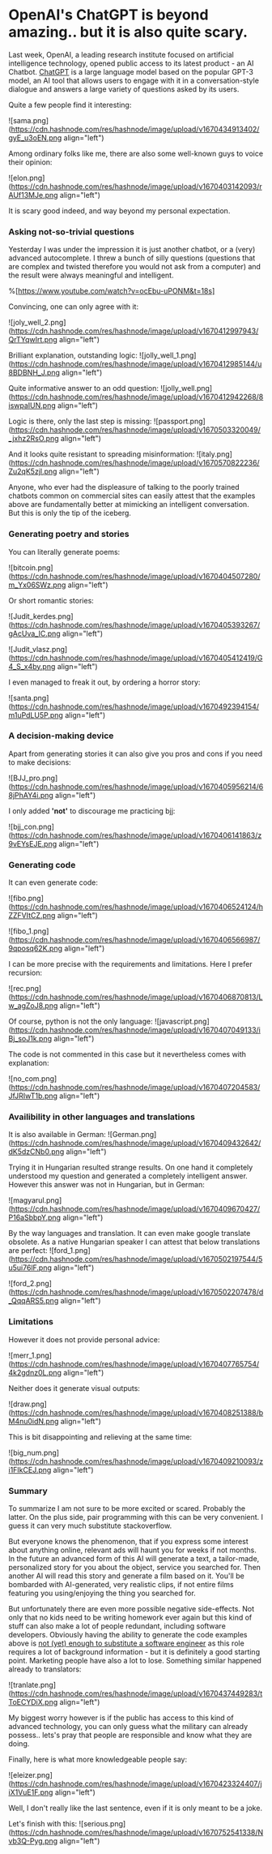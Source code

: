 # OpenAI's ChatGPT is beyond amazing.. but it is also quite scary.

Last week, OpenAI, a leading research institute focused on artificial intelligence technology,  opened public access to its latest product - an AI Chatbot. [ChatGPT](https://chat.openai.com/chat) is a large language model based on the popular GPT-3 model, an AI tool that allows users to engage with it in a conversation-style dialogue and answers a large variety of questions asked by its users. 

Quite a few people find it interesting:

![sama.png](https://cdn.hashnode.com/res/hashnode/image/upload/v1670434913402/gyE_u3oEN.png align="left")

Among ordinary folks like me, there are also some well-known guys to voice their opinion:

![elon.png](https://cdn.hashnode.com/res/hashnode/image/upload/v1670403142093/rAUf13MJe.png align="left")

It is scary good indeed, and way beyond my personal expectation. 

### Asking not-so-trivial questions

Yesterday I was under the impression it is just another chatbot, or a (very) advanced autocomplete. I threw a bunch of silly questions (questions that are complex and twisted therefore you would not ask from a computer) and the result were always meaningful and intelligent.   

%[https://www.youtube.com/watch?v=ocEbu-uPONM&t=18s]

Convincing, one can only agree with it:

![joly_well_2.png](https://cdn.hashnode.com/res/hashnode/image/upload/v1670412997943/QrTYqwIrt.png align="left")

Brilliant explanation, outstanding logic:
![jolly_well_1.png](https://cdn.hashnode.com/res/hashnode/image/upload/v1670412985144/u8BDBNH_J.png align="left")

Quite informative answer to an odd question:
![jolly_well.png](https://cdn.hashnode.com/res/hashnode/image/upload/v1670412942268/8iswpaIUN.png align="left")

Logic is there, only the last step is missing:
![passport.png](https://cdn.hashnode.com/res/hashnode/image/upload/v1670503320049/_jxhz2RsO.png align="left")

And it looks quite resistant to spreading misinformation:
![italy.png](https://cdn.hashnode.com/res/hashnode/image/upload/v1670570822236/Zu2qK5zjl.png align="left")

Anyone, who ever had the displeasure of talking to the poorly trained chatbots common on commercial sites can easily attest that the examples above are fundamentally better at mimicking an intelligent conversation.  
But this is only the tip of the iceberg. 

### Generating poetry and stories

You can literally generate poems:
  

![bitcoin.png](https://cdn.hashnode.com/res/hashnode/image/upload/v1670404507280/m_Yx06SWz.png align="left")

Or short romantic stories:

![Judit_kerdes.png](https://cdn.hashnode.com/res/hashnode/image/upload/v1670405393267/gAcUva_IC.png align="left")


![Judit_vlasz.png](https://cdn.hashnode.com/res/hashnode/image/upload/v1670405412419/G4_S_x4by.png align="left")

I even managed to freak it out, by ordering a horror story:


![santa.png](https://cdn.hashnode.com/res/hashnode/image/upload/v1670492394154/m1uPdLU5P.png align="left")

### A decision-making device

Apart from generating stories it can also give you pros and cons if you need to make decisions:

![BJJ_pro.png](https://cdn.hashnode.com/res/hashnode/image/upload/v1670405956214/68jPhAY4i.png align="left")

I only added **'not'** to discourage me practicing bjj:

![bjj_con.png](https://cdn.hashnode.com/res/hashnode/image/upload/v1670406141863/z9vEYsEJE.png align="left")

### Generating code

It can even generate code:

![fibo.png](https://cdn.hashnode.com/res/hashnode/image/upload/v1670406524124/hZZFVItCZ.png align="left")


![fibo_1.png](https://cdn.hashnode.com/res/hashnode/image/upload/v1670406566987/9qposq62K.png align="left")

I can be more precise with the requirements and limitations. Here I prefer recursion:

![rec.png](https://cdn.hashnode.com/res/hashnode/image/upload/v1670406870813/Lw_agZoJ8.png align="left")

Of course, python is not the only language:
![javascript.png](https://cdn.hashnode.com/res/hashnode/image/upload/v1670407049133/iBj_soJ1k.png align="left")

The code is not commented in this case  but it nevertheless comes with explanation:

![no_com.png](https://cdn.hashnode.com/res/hashnode/image/upload/v1670407204583/JfJRIwT1b.png align="left")

### Availibility in other languages and translations

It is also available in German:
![German.png](https://cdn.hashnode.com/res/hashnode/image/upload/v1670409432642/dK5dzCNb0.png align="left")

Trying it in Hungarian resulted strange results. On one hand it completely understood my question and generated a completely intelligent answer. However this answer was not in Hungarian, but in German:

![magyarul.png](https://cdn.hashnode.com/res/hashnode/image/upload/v1670409670427/P16aSbbpY.png align="left")

By the way languages and translation. It can even make google translate obsolete. As a native Hungarian speaker I can attest that below translations are perfect:
![ford_1.png](https://cdn.hashnode.com/res/hashnode/image/upload/v1670502197544/5u5ui76lF.png align="left")

![ford_2.png](https://cdn.hashnode.com/res/hashnode/image/upload/v1670502207478/d_QqqARS5.png align="left")

### Limitations

However it does not provide personal advice:

![merr_1.png](https://cdn.hashnode.com/res/hashnode/image/upload/v1670407765754/4k2gdnz0L.png align="left")

Neither does it generate visual outputs:

![draw.png](https://cdn.hashnode.com/res/hashnode/image/upload/v1670408251388/bM4nu0idN.png align="left")

This is bit disappointing and relieving at the same time:

![big_num.png](https://cdn.hashnode.com/res/hashnode/image/upload/v1670409210093/zi1FIkCEJ.png align="left")

### Summary
To summarize I am not sure to be more excited or scared. Probably the latter. On the plus side, pair programming with this can be very convenient. I guess it can very much substitute stackoverflow.

But everyone knows the phenomenon, that if you express some interest about anything online, relevant ads will haunt you for weeks if not months. In the future an advanced form of this AI will generate a text, a tailor-made, personalized story for you about the object, service you searched for. Then another AI will read this story and generate a film based on it. You'll be bombarded with AI-generated, very realistic clips, if not entire films featuring you using/enjoying the thing you searched for. 

But unfortunately there are even more possible negative side-effects.
Not only that no kids  need to be writing homework ever again but this kind of stuff can also make a lot of people redundant, including software developers. Obviously having the ability to generate the code examples above is [not (yet) enough to substitute a software engineer](https://www.theblock.co/post/192514/ethereum-vitalik-buterin-says-chatgpt-far-from-replacing-humans) as this role requires a lot of background information - but it is definitely a good starting point. Marketing people have also a lot to lose. Something similar happened already to translators:

![tranlate.png](https://cdn.hashnode.com/res/hashnode/image/upload/v1670437449283/tToECYDiX.png align="left")

My biggest worry however is if the public has access to this kind of advanced technology, you can only guess what the military can already possess.. lets's pray that people are responsible and know what they are doing.

Finally, here is what more knowledgeable people say:

![eleizer.png](https://cdn.hashnode.com/res/hashnode/image/upload/v1670423324407/jiX1VuE1F.png align="left")

Well, I don't really like the last sentence, even if it is only meant to be a joke. 

Let's finish with this:
![serious.png](https://cdn.hashnode.com/res/hashnode/image/upload/v1670752541338/Nvb3Q-Pyg.png align="left")

